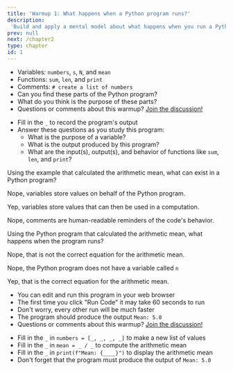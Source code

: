 ```yaml
---
title: 'Warmup 1: What happens when a Python program runs?'
description:
 'Build and apply a mental model about what happens when you run a Python program'
prev: null
next: /chapter2
type: chapter
id: 1
---
```


<!-- EXERCISE -->

<exercise id="1" title="What are Some Parts of Python Program?">

- Variables: `numbers`, `s`, `N`, and `mean`
- Functions: `sum`, `len`, and `print`
- Comments: `# create a list of numbers`
- Can you find these parts of the Python program?
- What do you think is the purpose of these parts?
- Questions or comments about this warmup? <a href = "https://github.com/gkapfham/www.warmups.dev/discussions">Join the discussion!</a>

<codeblock id="01_01">

- Fill in the `_` to record the program's output
- Answer these questions as you study this program:
  - What is the purpose of a variable?
  - What is the output produced by this program?
  - What are the input(s), output(s), and behavior of functions like `sum`,
  `len`, and `print`?

</codeblock>

</exercise>

<!-- EXERCISE -->

<exercise id="2" title="Check: Parts of a Python program">

Using the example that calculated the arithmetic mean, what can exist in a Python program?

<choice>

<opt text="Variables that provide a non-executable reminder of the code's behavior">

Nope, variables store values on behalf of the Python program.

</opt>

<opt text="Variables that store values used for the Python program's computation" correct="true">

Yep, variables store values that can then be used in a computation.

</opt>

<opt text="Comments with values that the Python program displays in its output">

Nope, comments are human-readable reminders of the code's behavior.

</opt>
</choice>

</exercise>

<exercise id="3" title="What Happens When a Python Program Runs?" type="slides">

<slides source="chapter1_notionalmachine">
</slides>

</exercise>

<exercise id="4" title="Check: Running a Python Program">

Using the Python program that calculated the arithmetic mean, what happens when the program runs?

<choice>

<opt text="It calculates the arithmetic mean by running <code>N / s</code> and storing it in <code>mean</code>">

Nope, that is not the correct equation for the arithmetic mean.

</opt>

<opt text="It calculates the arithmetic by running <code>s \ n</code> and storing it in <code>mean</code>">

Nope, the Python program does not have a variable called `n`

</opt>

<opt text="It calculates the arithmetic by running <code>s / N</code> and storing it in <code>mean</code>" correct="true">

Yep, that is the correct equation for the arithmetic mean.

</opt>

</choice>

</exercise>

<exercise id="5" title="Modifying a Python Program">

- You can edit and run this program in your web browser
- The first time you click "Run Code" it may take 60 seconds to run
- Don't worry, every other run will be much faster
- The program should produce the output `Mean: 5.0`
- Questions or comments about this warmup? <a href = "https://github.com/gkapfham/www.warmups.dev/discussions">Join the discussion!</a>

<codeblock id="01_05">

- Fill in the `_` in `numbers = [_, _, _, _]` to make a new list of values
- Fill in the `_` in `mean = _ / _` to compute the arithmetic mean
- Fill in the `_` in `print(f"Mean: {____}")` to display the arithmetic mean
- Don't forget that the program must produce the output of `Mean: 5.0`

</codeblock>

</exercise>

